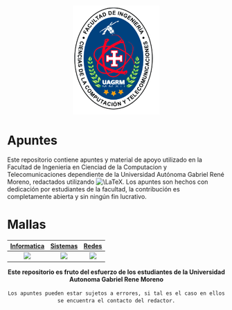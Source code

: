 
<p align="center">
<img src="ESCUDO FICCT.svg" alt="alt text" width="200" height="whatever">
</p>

# Apuntes
Este repositorio contiene apuntes y material de apoyo utilizado en la Facultad de Ingenieria en Cienciad de la Computacion y Telecomunicaciones dependiente de la Universidad Autónoma Gabriel René Moreno, redactados utilizando ![\LaTeX](https://render.githubusercontent.com/render/math?math=%5CLaTeX). Los apuntes son hechos con dedicación por estudiantes de la facultad, la contribución es completamente abierta y sin ningún fin lucrativo.

# Mallas

[Informatica](https://github.com/ficct/Apuntes/blob/master/Mallas/Malla_de_Informatica.pdf)          |  [Sistemas](https://github.com/ficct/Apuntes/blob/master/Mallas/Malla_de_Sistemas.pdf) |  [Redes](https://github.com/ficct/Apuntes/blob/master/Mallas/Malla_de_Redes.pdf)
:-------------------------:|:-------------------------:|:-------------------------:
![](https://i.imgur.com/HBSUOZI.png)  |  ![](https://i.imgur.com/Tr83XZi.png) |  ![](https://i.imgur.com/kngOEBv.png)

<p align="center">
   <b>Este repositorio es fruto del esfuerzo de los estudiantes de la Universidad Autonoma Gabriel Rene Moreno</b></br>
</p>

<p align="center">
<code>Los apuntes pueden estar sujetos a errores, si tal es el caso en ellos se encuentra el contacto del redactor.</code>
</p>
 
